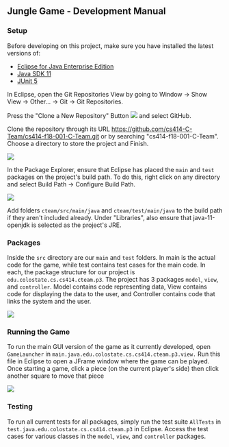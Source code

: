 ## Jungle Game - Development Manual

### Setup
Before developing on this project, make sure you have installed the latest versions of:

- [Eclipse for Java Enterprise Edition](http://www.eclipse.org/downloads/packages/release/2018-09/r/eclipse-ide-java-ee-developers)
- [Java SDK 11](https://www.oracle.com/technetwork/java/javase/downloads/jdk11-downloads-5066655.html)
- [JUnit 5](https://junit.org/junit5/docs/current/user-guide/#installation)

In Eclipse, open the Git Repositories View by going to Window -> Show View -> Other... -> Git -> Git Repositories.

Press the "Clone a New Repository" Button ![](../.pastes/2018-11-01-06-27-59.png) and select GitHub.

Clone the repository through its URL https://github.com/cs414-C-Team/cs414-f18-001-C-Team.git or by searching "cs414-f18-001-C-Team". Choose a directory to store the project and Finish.

![](../.pastes/2018-11-01-06-32-47.png)

In the Package Explorer, ensure that Eclipse has placed the `main` and `test` packages on the project's build path. To do this, right click on any directory and select Build Path -> Configure Build Path.

![](../.pastes/2018-11-01-06-36-40.png)

Add folders `cteam/src/main/java` and `cteam/test/main/java` to the build path if they aren't included already. Under "Libraries", also ensure that java-11-openjdk is selected as the project's JRE. 

### Packages
Inside the `src` directory are our `main` and `test` folders. In main is the actual code for the game, while test contains test cases for the main code. In each, the package structure for our project is `edu.colostate.cs.cs414.cteam.p3`. The project has 3 packages `model`, `view`, and `controller`. Model contains code representing data, View contains code for displaying the data to the user, and Controller contains code that links the system and the user.

![](../.pastes/2018-11-01-06-50-08.png)

### Running the Game

To run the main GUI version of the game as it currently developed, open `GameLauncher` in `main.java.edu.colostate.cs.cs414.cteam.p3.view.` Run this file in Eclipse to open a JFrame window where the game can be played. Once starting a game, click a piece (on the current player's side) then click another square to move that piece

![](../.pastes/2018-11-01-07-26-57.png)

### Testing

To run all current tests for all packages, simply run the test suite `AllTests` in `test.java.edu.colostate.cs.cs414.cteam.p3` in Eclipse. Access the test cases for various classes in the `model`, `view`, and `controller` packages.


